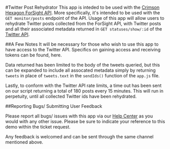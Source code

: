 #Twitter Post Rehydrator
This app is inteded to be used with the [Crimson Hexagon ForSight API](https://api.crimsonhexagon.com/api/chs/index.html). More specifically, it's intended to be used with the `GET monitor/posts` endpoint of the API. Usage of this app will allow users to rehydrate Twitter posts collected from the ForSight API, with Twitter posts and all their associated metadata returned in `GET statuses/show/:id` of the [Twitter API](https://dev.twitter.com/rest/reference/get/statuses/show/%3Aid). 

##A Few Notes
It will be necessary for those who wish to use this app to have access to the Twitter API. Specifics on gaining access and receiving tokens can be found, here.

Data returned has been limited to the body of the tweets queried, but this can be expanded to include all assocated metadata simply by returning `tweets` in place of `tweets.text` in the `sendIds()` function of the `app.js` file. 

Lastly, to conform with the Twitter API rate limits, a time out has been sent on our script returning a total of 180 posts every 15 minutes. This will run in perpetuity, until all collected Twitter ids have been rehydrated.


##Reporting Bugs/ Submitting User Feedback

Please report all bugs/ issues with this app via our [Help Center](https://crimsonhexagon.zendesk.com/hc/en-us) as you would with any other issue. Please be sure to indicate your reference to this demo within the ticket request.

Any feedback is welcomed and can be sent through the same channel mentioned above.
